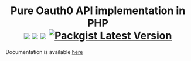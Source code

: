 <h1 align="center">
	Pure Oauth0 API implementation in PHP
	<br>
	<img src="https://scrutinizer-ci.com/g/crazymeeks/oauth0/badges/quality-score.png?b=master">
	<img src="https://scrutinizer-ci.com/g/crazymeeks/oauth0/badges/build.png?b=master">
	<img src="https://img.shields.io/github/issues/crazymeeks/oauth0">
	<a href="https://packagist.org/packages/crazymeeks/oauth0"><img src="https://img.shields.io/packagist/v/crazymeeks/dragonpay.svg" alt="Packgist Latest Version"></a>
</h1>



Documentation is available [here](https://oauth0.readthedocs.io/en/latest/)